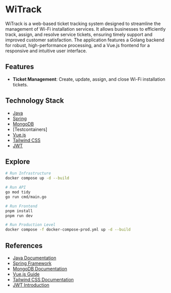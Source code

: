 # WiTrack

WiTrack is a web-based ticket tracking system designed to streamline the management of Wi-Fi installation services. It allows businesses to efficiently track, assign, and resolve service tickets, ensuring timely support and improved customer satisfaction. The application features a Golang backend for robust, high-performance processing, and a Vue.js frontend for a responsive and intuitive user interface.

## Features

* **Ticket Management**: Create, update, assign, and close Wi-Fi installation tickets.

## Technology Stack

* [Java](https://www.java.com/)
* [Spring](https://spring.io/)
* [MongoDB](https://www.mongodb.com/)
* [Testcontainers]
* [Vue.js](https://vuejs.org/)
* [Tailwind CSS](https://tailwindcss.com/)
* [JWT](https://jwt.io/)

## Explore

```bash
# Run Infrastructure
docker compose up -d --build

# Run API
go mod tidy
go run cmd/main.go

# Run Frontend
pnpm install
pnpm run dev

# Run Production Level
docker compose -f docker-compose-prod.yml up -d --build
```

## References

* [Java Documentation](https://www.java.com/en/docs/)
* [Spring Framework](https://spring.io/)
* [MongoDB Documentation](https://www.mongodb.com/docs/)
* [Vue.js Guide](https://vuejs.org/guide/introduction.html)
* [Tailwind CSS Documentation](https://tailwindcss.com/docs)
* [JWT Introduction](https://jwt.io/introduction/)